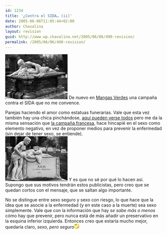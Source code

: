 ```yaml
---
id: 1234
title: '¿Contra el SIDA… (ii)'
date: 2005-06-06T11:05:44+02:00
author: Chavalina
layout: revision
guid: http://www.wp.chavalina.net/2005/06/06/490-revision/
permalink: /2005/06/06/490-revision/
---
```

<img class="imgizqda" src="/imagenes/fotos/sidaht.jpg" alt="Decoración funeraria: pareja haciendo el amor" />  
De nuevo en <a href="http://www.proyectoisla.com/mangasverdes/?p=868" target="_blank">Mangas Verdes</a> una campaña contra el SIDA que no me convence.

Parejas haciendo el amor como estatuas funerarias. Vale que esta vez también hay una chica pinchándose, <a href="http://msssa4.msss.gouv.qc.ca/santpub/dsthiv.nsf/0/2efdf63b753e7dda85256e3600674198?OpenDocument" target="_blank">aquí pueden verse todos</a> pero me da la misma sensación que <a href="http://www.chavalina.net/comentar.php?idpost=479" target="_blank">la campaña francesa</a>, hace hincapié en el sexo como elemento negativo, en vez de proponer medios para prevenir la enfermedad (sin dejar de tener sexo, se entiende).  
<img class="imgizqda" src="/imagenes/fotos/sidahm.jpg" alt="Pareja homosexual haciendo el amor como estatua funeraria" /> Y es que no sé por qué lo hacen así. Supongo que sus motivos tendrán estos publicistas, pero creo que se quedan cortos con el mensaje, que se saltan algo importante.

No se distingue entre sexo seguro y sexo con riesgo, lo que hace que la idea que se asocie a la enfermedad (y en este caso a la muerte) sea sexo simplemente. Vale que con la información que hay _se sabe más o menos_ cómo hay que prevenir, pero nunca está de más añadir un preservativo en la esquina inferior izquierda. Entonces creo que estaría mucho mejor, quedaría claro, _sexo, pero seguro_![emo](/imagenes/emoticonos/pensativo.gif)